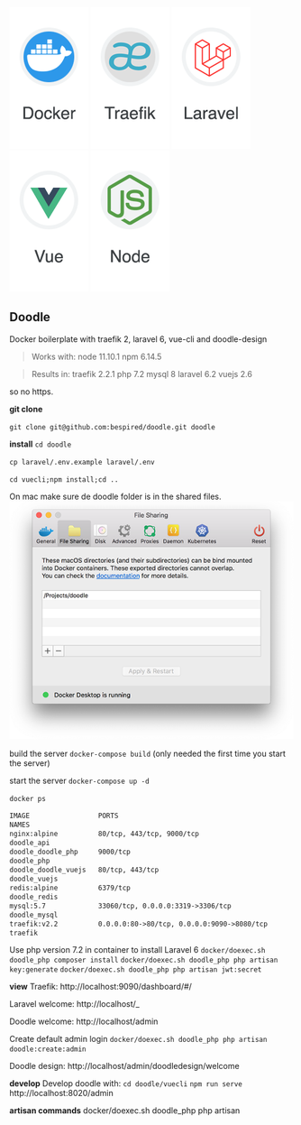 
[docker-logo]: https://raw.githubusercontent.com/bespired/doodle/master/docker/logos/docker.png
[laravel-logo]: https://raw.githubusercontent.com/bespired/doodle/master/docker/logos/laravel.png
[node-logo]: https://raw.githubusercontent.com/bespired/doodle/master/docker/logos/node.png
[traefik-logo]: https://raw.githubusercontent.com/bespired/doodle/master/docker/logos/traefik.png
[vuejs-logo]: https://raw.githubusercontent.com/bespired/doodle/master/docker/logos/vue.png
[file-share]: https://raw.githubusercontent.com/bespired/doodle/master/docker/logos/file-share.png

![docker-logo] ![traefik-logo] ![laravel-logo] ![vuejs-logo] ![node-logo]

## Doodle

Docker boilerplate with traefik 2, laravel 6, vue-cli and doodle-design

> Works with:
> node 11.10.1
> npm 6.14.5

> Results in:
> traefik 2.2.1
> php 7.2
> mysql 8
> laravel 6.2
> vuejs 2.6

so no https.

__git clone__

`git clone git@github.com:bespired/doodle.git doodle`

__install__
`cd doodle`

`cp laravel/.env.example laravel/.env`

`cd vuecli;npm install;cd ..`

On mac make sure de doodle folder is in the shared files.
![file-share]

build the server
`docker-compose build`
(only needed the first time you start the server)

start the server
`docker-compose up -d`

`docker ps`
```
IMAGE                 PORTS                                        NAMES
nginx:alpine          80/tcp, 443/tcp, 9000/tcp                    doodle_api
doodle_doodle_php     9000/tcp                                     doodle_php
doodle_doodle_vuejs   80/tcp, 443/tcp                              doodle_vuejs
redis:alpine          6379/tcp                                     doodle_redis
mysql:5.7             33060/tcp, 0.0.0.0:3319->3306/tcp            doodle_mysql
traefik:v2.2          0.0.0.0:80->80/tcp, 0.0.0.0:9090->8080/tcp   traefik
```


Use php version 7.2 in container to install Laravel 6
`docker/doexec.sh doodle_php composer install`
`docker/doexec.sh doodle_php php artisan key:generate`
`docker/doexec.sh doodle_php php artisan jwt:secret`



__view__
Traefik:
http://localhost:9090/dashboard/#/

Laravel welcome:
http://localhost/_

Doodle welcome:
http://localhost/admin



Create default admin login
`docker/doexec.sh doodle_php php artisan doodle:create:admin`

Doodle design:
http://localhost/admin/doodledesign/welcome



__develop__
Develop doodle with:
`cd doodle/vuecli`
`npm run serve`
http://localhost:8020/admin


__artisan commands__
docker/doexec.sh doodle_php php artisan

